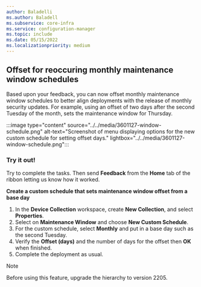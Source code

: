 ```yaml
---
author: Baladelli
ms.author: Baladell
ms.subservice: core-infra
ms.service: configuration-manager
ms.topic: include
ms.date: 05/15/2022
ms.localizationpriority: medium
---
```


## <a name="bkmk_offset"></a> Offset for reoccuring monthly maintenance window schedules
<!--3601127#-->

Based upon your feedback, you can now offset monthly maintenance window schedules to better align deployments with the release of monthly security updates. For example, using an offset of two days after the second Tuesday of the month, sets the maintenance window for Thursday.

:::image type="content" source="../../media/3601127-window-schedule.png" alt-text="Screenshot of menu displaying options for the new custom schedule for setting offset days." lightbox="../../media/3601127-window-schedule.png":::

### Try it out!  
 Try to complete the tasks. Then send **Feedback** from the **Home** tab of the ribbon letting us know how it worked. 

**Create a custom schedule that sets maintenance window offset from a base day**

1. In the **Device Collection** workspace, create **New Collection**, and select **Properties**.
2. Select on **Maintenance Window** and choose **New Custom Schedule**. 
3. For the custom schedule, select **Monthly** and put in a base day such as the second Tuesday. 
4. Verify the **Offset (days)** and the number of days for the offset then **OK** when finished.  
5. Complete the deployment as usual. 

> [!NOTE]
> Before using this feature, upgrade the hierarchy to version 2205. 